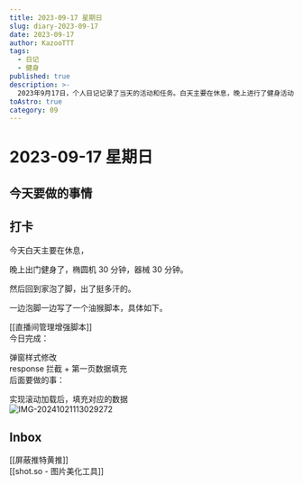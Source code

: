 ```yaml
---
title: 2023-09-17 星期日
slug: diary-2023-09-17
date: 2023-09-17
author: KazooTTT
tags:
  - 日记
  - 健身
published: true
description: >-
  2023年9月17日，个人日记记录了当天的活动和任务。白天主要在休息，晚上进行了健身活动，包括30分钟的椭圆机训练和30分钟的器械训练。健身后回家泡脚，并在此期间编写了一个油猴脚本，用于直播间管理增强，已完成弹窗样式修改和response拦截及第一页数据填充，后续计划实现滚动加载后的数据填充。此外，还记录了两个待处理的事项：屏蔽推特黄推和使用shot.so进行图片美化。
toAstro: true
category: 09
---
```


# 2023-09-17 星期日

<!-- start of weread -->
<!-- end of weread -->

## 今天要做的事情

## 打卡

今天白天主要在休息，

晚上出门健身了，椭圆机 30 分钟，器械 30 分钟。

然后回到家泡了脚，出了挺多汗的。

一边泡脚一边写了一个油猴脚本，具体如下。

[[直播间管理增强脚本]]  
今日完成：

弹窗样式修改  
response 拦截 + 第一页数据填充  
后面要做的事：

实现滚动加载后，填充对应的数据  
![IMG-20241021113029272](https://pictures.kazoottt.top/2024/11/20241125-15619d7536bbeb8537e13a5580d60fbd.png)

## Inbox

[[屏蔽推特黄推]]  
[[shot.so - 图片美化工具]]
